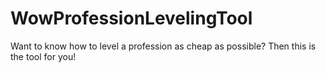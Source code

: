 # WowProfessionLevelingTool

Want to know how to level a profession as cheap as possible? Then this is the tool for you!
